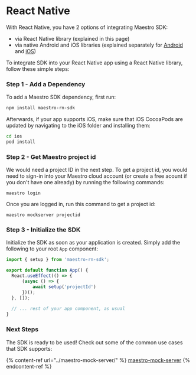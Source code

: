 # React Native

With React Native, you have 2 options of integrating Maestro SDK:

* via React Native library (explained in this page)
* via native Android and iOS libraries (explained separately for [Android](android.md) and [iOS](ios.md))

To integrate SDK into your React Native app using a React Native library, follow these simple steps:

### Step 1 - Add a Dependency

To add a Maestro SDK dependency, first run:

```bash
npm install maestro-rn-sdk
```

Afterwards, if your app supports iOS, make sure that iOS CocoaPods are updated by navigating to the iOS folder and installing them:

```bash
cd ios
pod install
```

### Step 2 - Get Maestro project id

We would need a project ID in the next step. To get a project id, you would need to sign-in into your Maestro cloud account (or create a free acount if you don't have one already) by running the following commands:

```
maestro login
```

Once you are logged in, run this command to get a project id:

```
maestro mockserver projectid
```

### Step 3 - Initialize the SDK

Initialize the SDK as soon as your application is created. Simply add the following to your root `App` component:

```javascript
import { setup } from 'maestro-rn-sdk';

export default function App() {
  React.useEffect(() => {  
      (async () => {
          await setup('projectId')  
      })();
  }, []);
  
  // ... rest of your app component, as usual
}
```

### Next Steps

The SDK is ready to be used! Check out some of the common use cases that SDK supports:

{% content-ref url="../maestro-mock-server/" %}
[maestro-mock-server](../maestro-mock-server/)
{% endcontent-ref %}
